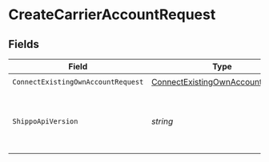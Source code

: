 # CreateCarrierAccountRequest


## Fields

| Field                                                                                           | Type                                                                                            | Required                                                                                        | Description                                                                                     | Example                                                                                         |
| ----------------------------------------------------------------------------------------------- | ----------------------------------------------------------------------------------------------- | ----------------------------------------------------------------------------------------------- | ----------------------------------------------------------------------------------------------- | ----------------------------------------------------------------------------------------------- |
| `ConnectExistingOwnAccountRequest`                                                              | [ConnectExistingOwnAccountRequest](../../Models/Components/ConnectExistingOwnAccountRequest.md) | :heavy_check_mark:                                                                              | Examples.                                                                                       |                                                                                                 |
| `ShippoApiVersion`                                                                              | *string*                                                                                        | :heavy_minus_sign:                                                                              | String used to pick a non-default API version to use                                            | 2018-02-08                                                                                      |